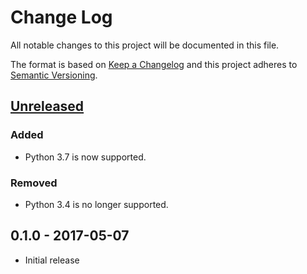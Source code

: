# Change Log
All notable changes to this project will be documented in this file.

The format is based on [Keep a Changelog](http://keepachangelog.com/)
and this project adheres to [Semantic Versioning](http://semver.org/).

## [Unreleased]
### Added
- Python 3.7 is now supported.

### Removed
- Python 3.4 is no longer supported.

## 0.1.0 - 2017-05-07
- Initial release

[Unreleased]: https://github.com/elliptical/tcm/compare/0.1.0...HEAD
